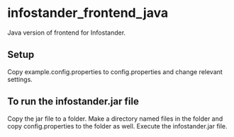 infostander_frontend_java
=========================

Java version of frontend for Infostander.

## Setup
Copy example.config.properties to config.properties and change relevant settings.

## To run the infostander.jar file
Copy the jar file to a folder. 
Make a directory named files in the folder and copy config.properties to the folder as well.
Execute the infostander.jar file.
